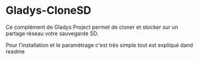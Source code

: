 # Gladys-CloneSD

Ce complément de Gladys Project permet de cloner et stocker sur un partage réseau votre sauvegarde SD. 

Pour l'installation et le paramètrage c'est très simple tout est expliqué dand readme
